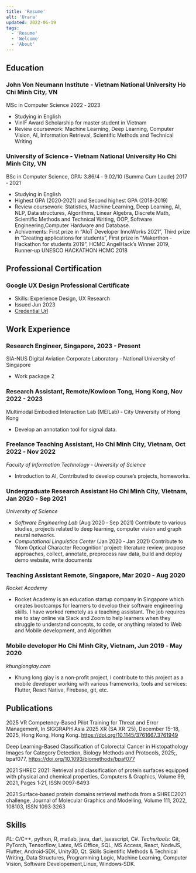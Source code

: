 ```yaml
---
title: 'Resume'
alt: 'Urara'
updated: 2022-06-19
tags:
  - 'Resume'
  - 'Welcome'
  - 'About'
---
```


## Education
### John Von Neumann Institute ‑ Vietnam National University Ho Chi Minh City, VN
MSc in Computer Science 2022 ‑ 2023
- Studying in English
- VinIF Award Scholarship for master student in Vietnam
- Review coursework: Machine Learning, Deep Learning, Computer Vision, AI, Information Retrieval, Scientific Methods and Technical Writing

### University of Science ‑ Vietnam National University Ho Chi Minh City, VN
BSc in Computer Science, GPA: 3.86/4 ‑ 9.02/10 (Summa Cum Laude) 2017 ‑ 2021
- Studying in English
- Highest GPA (2020‑2021) and Second highest GPA (2018‑2019)
- Review coursework: Statistics, Machine Learning, Deep Learning, AI, NLP, Data structures, Algorithms, Linear Algebra, Discrete Math, Scientific
Methods and Technical Writing, OOP, Software Engineering,Computer Hardware and Database.
- Achivements: First prize in “AIoT Developer InnoWorks 2021”, Third prize in ”Creating applications for students”, First prize in ”Makerthon ‑
Hackathon for students 2019”, HCMC AngelHack’s Winner 2019, Runner‑up UNESCO HACKATHON HCMC 2018

## Professional Certification

### Google UX Design Professional Certificate
- Skills: Experience Design, UX Research
- Issued Jun 2023
- [Credential Url](https://www.coursera.org/account/accomplishments/specialization/certificate/9LQ6KUPNDSCM)

## Work Experience
### Research Engineer, Singapore, 2023 - Present
SIA-NUS Digital Aviation Corporate Laboratory ‑ National University of Singapore
  - Work package 2
### Research Assistant, Remote/Kowloon Tong, Hong Kong, Nov 2022 - 2023
Multimodal Embodied Interaction Lab (MEILab) ‑ City University of Hong Kong 
- Develop an annotation tool for signal data. 
### Freelance Teaching Assistant, Ho Chi Minh City, Vietnam, Oct 2022 ‑ Nov 2022
*Faculty of Information Technology ‑ University of Science*
- Introduction to AI, Contributed to develop course’s projects, homeworks.
### Undergraduate Research Assistant Ho Chi Minh City, Vietnam, Jan 2020 ‑ Sep 2021 
*University of Science*
- *Software Engineering Lab* (Aug 2020 ‑ Sep 2021) Contribute to various studies, projects related to deep learning, computer vision and graph
neural networks. 
- *Computational Linguistics Center* (Jan 2020 ‑ Jan 2021) Contribute to ’Nom Optical Character Recognition’ project: literature review, propose
approaches, collect, annotate, preprocess raw data, build and deploy demo website, write documents
### Teaching Assistant Remote, Singapore, Mar 2020 ‑ Aug 2020
*Rocket Academy*
- Rocket Academy is an education startup company in Singapore which creates bootcamps for learners to develop their software engineering
skills. I have worked remotely as a teaching assistant. The job requires me to stay online via Slack and Zoom to help learners when they struggle
to understand concepts, to code, or anything related to Web and Mobile development, and Algorithm
### Mobile developer Ho Chi Minh City, Vietnam, Jun 2019 ‑ May 2020
*khunglongiay.com*  
- Khung long giay is a non‑profit project, I contribute to this project as a mobile developer working with various frameworks, tools and services:
Flutter, React Native, Firebase, git, etc.
## Publications

2025 VR Competency-Based Pilot Training for Threat and Error Management, In SIGGRAPH Asia 2025 XR (SA XR ’25), December 15–18, 2025, Hong Kong, Hong Kong. https://doi.org/10.1145/3761667.3761949

Deep Learning-Based Classification of Colorectal Cancer in Histopathology Images for Category Detection, Biology Methods and Protocols, 2025;, bpaf077, https://doi.org/10.1093/biomethods/bpaf077

2021 SHREC 2021: Retrieval and classification of protein surfaces equipped with physical and chemical
properties, Computers & Graphics, Volume 99, 2021, Pages 1‑21, ISSN 0097‑8493 

2021 Surface‑based protein domains retrieval methods from a SHREC2021 challenge, Journal of Molecular
Graphics and Modelling, Volume 111, 2022, 108103, ISSN 1093‑3263
## Skills 
*PL*: C/C++, python, R, matlab, java, dart, javascript, C#. 
*Techs/tools*: Git, PyTorch, Tensorflow, Latex, MS Office, SQL, MS Access, React, NodeJS, Flutter, Android‑SDK, Unity3D, Qt. 
Skills Scientific Methods & Technical Writing, Data Structures, Programming Logic, Machine Learning, Computer Vision, Software
Developement,Linux, Windows‑SDK. 

